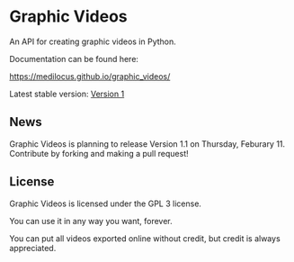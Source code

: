 # Graphic Videos

An API for creating graphic videos in Python.

Documentation can be found here:

https://medilocus.github.io/graphic_videos/

Latest stable version: [Version 1][latest]

## News

Graphic Videos is planning to release Version 1.1 on Thursday, Feburary 11.
Contribute by forking and making a pull request!

## License

Graphic Videos is licensed under the GPL 3 license.

You can use it in any way you want, forever.

You can put all videos exported online without credit, but credit is always appreciated.


[latest]: https://github.com/medilocus/graphic_videos/releases/tag/v1.0
